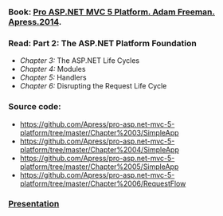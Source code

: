 ### Book: [Pro ASP.NET MVC 5 Platform. Adam Freeman. Apress.2014](http://www.apress.com/la/book/9781430265412).

### Read: **Part 2:** The ASP.NET Platform Foundation 
- *Chapter 3:* The ASP.NET Life Cycles
- *Chapter 4:* Modules
- *Chapter 5:* Handlers
- *Chapter 6:* Disrupting the Request Life Cycle

### Source code: 
- https://github.com/Apress/pro-asp.net-mvc-5-platform/tree/master/Chapter%2003/SimpleApp
- https://github.com/Apress/pro-asp.net-mvc-5-platform/tree/master/Chapter%2004/SimpleApp
- https://github.com/Apress/pro-asp.net-mvc-5-platform/tree/master/Chapter%2005/SimpleApp
- https://github.com/Apress/pro-asp.net-mvc-5-platform/tree/master/Chapter%2006/RequestFlow

### [Presentation](https://github.com/EPM-RD-NETLAB/ASP.NET.MVC/tree/master/Presentations)
